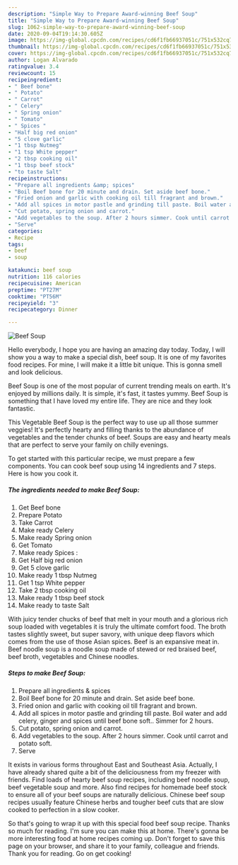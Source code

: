 ```yaml
---
description: "Simple Way to Prepare Award-winning Beef Soup"
title: "Simple Way to Prepare Award-winning Beef Soup"
slug: 1062-simple-way-to-prepare-award-winning-beef-soup
date: 2020-09-04T19:14:30.605Z
image: https://img-global.cpcdn.com/recipes/cd6f1fb66937051c/751x532cq70/beef-soup-recipe-main-photo.jpg
thumbnail: https://img-global.cpcdn.com/recipes/cd6f1fb66937051c/751x532cq70/beef-soup-recipe-main-photo.jpg
cover: https://img-global.cpcdn.com/recipes/cd6f1fb66937051c/751x532cq70/beef-soup-recipe-main-photo.jpg
author: Logan Alvarado
ratingvalue: 3.4
reviewcount: 15
recipeingredient:
- " Beef bone"
- " Potato"
- " Carrot"
- " Celery"
- " Spring onion"
- " Tomato"
- " Spices "
- "Half big red onion"
- "5 clove garlic"
- "1 tbsp Nutmeg"
- "1 tsp White pepper"
- "2 tbsp cooking oil"
- "1 tbsp beef stock"
- "to taste Salt"
recipeinstructions:
- "Prepare all ingredients &amp; spices"
- "Boil Beef bone for 20 minute and drain. Set aside beef bone."
- "Fried onion and garlic with cooking oil till fragrant and brown."
- "Add all spices in motor pastle and grinding till paste. Boil water and add celery, ginger and spices until beef bone soft.. Simmer for 2 hours."
- "Cut potato, spring onion and carrot."
- "Add vegetables to the soup. After 2 hours simmer. Cook until carrot and potato soft."
- "Serve"
categories:
- Recipe
tags:
- beef
- soup

katakunci: beef soup 
nutrition: 116 calories
recipecuisine: American
preptime: "PT27M"
cooktime: "PT56M"
recipeyield: "3"
recipecategory: Dinner

---
```



![Beef Soup](https://img-global.cpcdn.com/recipes/cd6f1fb66937051c/751x532cq70/beef-soup-recipe-main-photo.jpg)

Hello everybody, I hope you are having an amazing day today. Today, I will show you a way to make a special dish, beef soup. It is one of my favorites food recipes. For mine, I will make it a little bit unique. This is gonna smell and look delicious.

Beef Soup is one of the most popular of current trending meals on earth. It's enjoyed by millions daily. It is simple, it's fast, it tastes yummy. Beef Soup is something that I have loved my entire life. They are nice and they look fantastic.

This Vegetable Beef Soup is the perfect way to use up all those summer veggies! It&#39;s perfectly hearty and filling thanks to the abundance of vegetables and the tender chunks of beef. Soups are easy and hearty meals that are perfect to serve your family on chilly evenings.


To get started with this particular recipe, we must prepare a few components. You can cook beef soup using 14 ingredients and 7 steps. Here is how you cook it.

<!--inarticleads1-->

##### The ingredients needed to make Beef Soup:

1. Get  Beef bone
1. Prepare  Potato
1. Take  Carrot
1. Make ready  Celery
1. Make ready  Spring onion
1. Get  Tomato
1. Make ready  Spices :
1. Get Half big red onion
1. Get 5 clove garlic
1. Make ready 1 tbsp Nutmeg
1. Get 1 tsp White pepper
1. Take 2 tbsp cooking oil
1. Make ready 1 tbsp beef stock
1. Make ready to taste Salt


With juicy tender chucks of beef that melt in your mouth and a glorious rich soup loaded with vegetables it is truly the ultimate comfort food. The broth tastes slightly sweet, but super savory, with unique deep flavors which comes from the use of those Asian spices. Beef is an expansive meat in. Beef noodle soup is a noodle soup made of stewed or red braised beef, beef broth, vegetables and Chinese noodles. 

<!--inarticleads2-->

##### Steps to make Beef Soup:

1. Prepare all ingredients &amp; spices
1. Boil Beef bone for 20 minute and drain. Set aside beef bone.
1. Fried onion and garlic with cooking oil till fragrant and brown.
1. Add all spices in motor pastle and grinding till paste. Boil water and add celery, ginger and spices until beef bone soft.. Simmer for 2 hours.
1. Cut potato, spring onion and carrot.
1. Add vegetables to the soup. After 2 hours simmer. Cook until carrot and potato soft.
1. Serve


It exists in various forms throughout East and Southeast Asia. Actually, I have already shared quite a bit of the deliciousness from my freezer with friends. Find loads of hearty beef soup recipes, including beef noodle soup, beef vegetable soup and more. Also find recipes for homemade beef stock to ensure all of your beef soups are naturally delicious. Chinese beef soup recipes usually feature Chinese herbs and tougher beef cuts that are slow cooked to perfection in a slow cooker. 

So that's going to wrap it up with this special food beef soup recipe. Thanks so much for reading. I'm sure you can make this at home. There's gonna be more interesting food at home recipes coming up. Don't forget to save this page on your browser, and share it to your family, colleague and friends. Thank you for reading. Go on get cooking!
